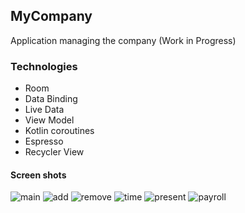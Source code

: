 ## MyCompany
Application managing the company (Work in Progress)

### Technologies

- Room
- Data Binding 
- Live Data
- View Model
- Kotlin coroutines
- Espresso
- Recycler View 

#### Screen shots
![main](http://hackheroes.cba.pl/imggit/workersmain.png)
![add](http://hackheroes.cba.pl/imggit/add.png)
![remove](http://hackheroes.cba.pl/imggit/remove.png)
![time](http://hackheroes.cba.pl/imggit/time.png)
![present](http://hackheroes.cba.pl/imggit/present.png)
![payroll](http://hackheroes.cba.pl/imggit/payroll.png)
